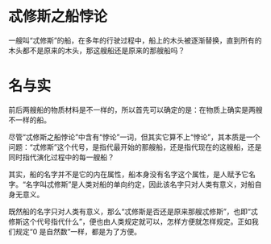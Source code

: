# 忒修斯之船悖论

一艘叫“忒修斯”的船，在多年的行驶过程中，船上的木头被逐渐替换，直到所有的木头都不是原来的木头，那这艘船还是原来的那艘船吗？

# 名与实

前后两艘船的物质材料是不一样的，所以首先可以确定的是：在物质上确实是两艘不一样的船。

尽管“忒修斯之船悖论”中含有“悖论”一词，但其实它算不上“悖论”，其本质是一个问题：“忒修斯”这个代号，是指代最开始的那艘船，还是指代现在的这艘船，还是同时指代演化过程中的每一艘船？

其实，船的名字并不是它的内在属性，船本身没有名字这个属性，是人赋予它名字。“名字叫忒修斯”是人类对船的单向约定，因此该名字只对人类有意义，对船自身无意义。

既然船的名字只对人类有意义，那么“忒修斯是否还是原来那艘忒修斯”，也即“忒修斯这个代号指代什么”，便也由人类规定就可以，怎样方便就怎样规定。正如我们规定“0 是自然数”一样，都是为了方便。
